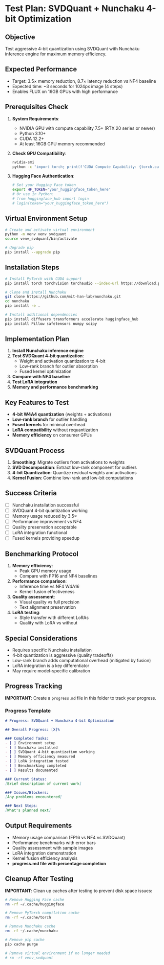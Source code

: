 # Test Plan: SVDQuant + Nunchaku 4-bit Optimization

## Objective
Test aggressive 4-bit quantization using SVDQuant with Nunchaku inference engine for maximum memory efficiency.

## Expected Performance
- Target: 3.5× memory reduction, 8.7× latency reduction vs NF4 baseline
- Expected time: ~3 seconds for 1024px image (4 steps)
- Enables FLUX on 16GB GPUs with high performance

## Prerequisites Check
1. **System Requirements**:
   - NVIDIA GPU with compute capability 7.5+ (RTX 20 series or newer)
   - Python 3.10+
   - CUDA 12.2+
   - At least 16GB GPU memory recommended

2. **Check GPU Compatibility**:
   ```bash
   nvidia-smi
   python -c "import torch; print(f'CUDA Compute Capability: {torch.cuda.get_device_capability()}')"
   ```

3. **Hugging Face Authentication**:
   ```bash
   # Set your Hugging Face token
   export HF_TOKEN="your_huggingface_token_here"
   # Or use in Python:
   # from huggingface_hub import login
   # login(token="your_huggingface_token_here")
   ```

## Virtual Environment Setup
```bash
# Create and activate virtual environment
python -m venv venv_svdquant
source venv_svdquant/bin/activate

# Upgrade pip
pip install --upgrade pip
```

## Installation Steps
```bash
# Install PyTorch with CUDA support
pip install torch torchvision torchaudio --index-url https://download.pytorch.org/whl/cu121

# Clone and install Nunchaku
git clone https://github.com/mit-han-lab/nunchaku.git
cd nunchaku
pip install -e .

# Install additional dependencies
pip install diffusers transformers accelerate huggingface_hub
pip install Pillow safetensors numpy scipy
```

## Implementation Plan
1. **Install Nunchaku inference engine**
2. **Test SVDQuant 4-bit quantization**:
   - Weight and activation quantization to 4-bit
   - Low-rank branch for outlier absorption
   - Fused kernel optimization
3. **Compare with NF4 baseline**
4. **Test LoRA integration**
5. **Memory and performance benchmarking**

## Key Features to Test
- **4-bit W4A4 quantization** (weights + activations)
- **Low-rank branch** for outlier handling
- **Fused kernels** for minimal overhead
- **LoRA compatibility** without requantization
- **Memory efficiency** on consumer GPUs

## SVDQuant Process
1. **Smoothing**: Migrate outliers from activations to weights
2. **SVD Decomposition**: Extract low-rank component for outliers
3. **4-bit Quantization**: Quantize residual weights and activations
4. **Kernel Fusion**: Combine low-rank and low-bit computations

## Success Criteria
- [ ] Nunchaku installation successful
- [ ] SVDQuant 4-bit quantization working
- [ ] Memory usage reduced by 3.5×
- [ ] Performance improvement vs NF4
- [ ] Quality preservation acceptable
- [ ] LoRA integration functional
- [ ] Fused kernels providing speedup

## Benchmarking Protocol
1. **Memory efficiency**:
   - Peak GPU memory usage
   - Compare with FP16 and NF4 baselines
2. **Performance comparison**:
   - Inference time vs NF4 W4A16
   - Kernel fusion effectiveness
3. **Quality assessment**:
   - Visual quality vs full precision
   - Text alignment preservation
4. **LoRA testing**:
   - Style transfer with different LoRAs
   - Quality with LoRA vs without

## Special Considerations
- Requires specific Nunchaku installation
- 4-bit quantization is aggressive (quality tradeoffs)
- Low-rank branch adds computational overhead (mitigated by fusion)
- LoRA integration is a key differentiator
- May require model-specific calibration

## Progress Tracking
**IMPORTANT**: Create a `progress.md` file in this folder to track your progress.

### Progress Template
```markdown
# Progress: SVDQuant + Nunchaku 4-bit Optimization

## Overall Progress: [X]%

### Completed Tasks:
- [ ] Environment setup
- [ ] Nunchaku installed
- [ ] SVDQuant 4-bit quantization working
- [ ] Memory efficiency measured
- [ ] LoRA integration tested
- [ ] Benchmarking completed
- [ ] Results documented

### Current Status:
[Brief description of current work]

### Issues/Blockers:
[Any problems encountered]

### Next Steps:
[What's planned next]
```

## Output Requirements
- Memory usage comparison (FP16 vs NF4 vs SVDQuant)
- Performance benchmarks with error bars
- Quality assessment with sample images
- LoRA integration demonstration
- Kernel fusion efficiency analysis
- **progress.md file with percentage completion**

## Cleanup After Testing
**IMPORTANT**: Clean up caches after testing to prevent disk space issues:
```bash
# Remove Hugging Face cache
rm -rf ~/.cache/huggingface

# Remove PyTorch compilation cache
rm -rf ~/.cache/torch

# Remove Nunchaku cache
rm -rf ~/.cache/nunchaku

# Remove pip cache
pip cache purge

# Remove virtual environment if no longer needed
# rm -rf venv_svdquant
```
